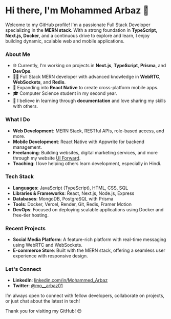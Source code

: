 # Hi there, I'm Mohammed Arbaz 👋

Welcome to my GitHub profile! I'm a passionate Full Stack Developer specializing in the **MERN stack**. With a strong foundation in **TypeScript, Next.js, Docker**, and a continuous drive to explore and learn, I enjoy building dynamic, scalable web and mobile applications.  

### About Me

- 🌐 Currently, I'm working on projects in **Next.js**, **TypeScript**, **Prisma**, and **DevOps**.
- 🧑‍💻 Full Stack MERN developer with advanced knowledge in **WebRTC**, **WebSockets**, and **Redis**.
- 📱 Expanding into **React Native** to create cross-platform mobile apps.
- 🎓 Computer Science student in my second year.
- 🌱 I believe in learning through **documentation** and love sharing my skills with others.

### What I Do

- **Web Development**: MERN Stack, RESTful APIs, role-based access, and more.
- **Mobile Development**: React Native with Appwrite for backend management.
- **Freelancing**: Building websites, digital marketing services, and more through my website [UI Forward](https://mybusinessweb.vercel.app).
- **Teaching**: I love helping others learn development, especially in Hindi.

### Tech Stack

- **Languages**: JavaScript (TypeScript), HTML, CSS, SQL
- **Libraries & Frameworks**: React, Next.js, Node.js, Express
- **Databases**: MongoDB, PostgreSQL with Prisma
- **Tools**: Docker, Vercel, Render, Git, Redis, Framer Motion
- **DevOps**: Focused on deploying scalable applications using Docker and free-tier hosting.

### Recent Projects

- **Social Media Platform**: A feature-rich platform with real-time messaging using WebRTC and WebSockets.
- **E-commerce Store**: Built with the MERN stack, offering a seamless user experience with responsive design.

### Let's Connect

- **LinkedIn**: [linkedin.com/in/Mohammed_Arbaz](www.linkedin.com/in/mohammed-arbaz-75998a268)
- **Twitter**: [@mo__arbaz01](https://twitter.com/mo__arbaz01)

I’m always open to connect with fellow developers, collaborate on projects, or just chat about the latest in tech!

Thank you for visiting my GitHub! 😊
